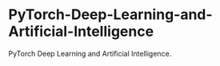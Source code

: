 # PyTorch-Deep-Learning-and-Artificial-Intelligence
PyTorch Deep Learning and Artificial Intelligence.
